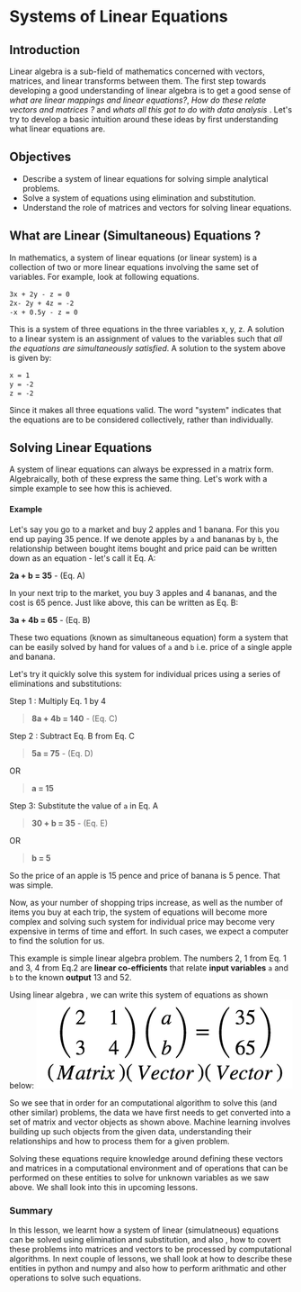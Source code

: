 
# Systems of Linear Equations 

## Introduction

Linear algebra is a sub-field of mathematics concerned with vectors, matrices, and linear transforms between them. 
The first step towards developing a good understanding of linear algebra is to get a good sense of *what are linear mappings and linear equations?*, *How do these relate vectors and matrices ?* and *whats all this got to do with data analysis* . Let's try to develop a basic intuition around these ideas by first understanding what linear equations are. 

## Objectives

* Describe a system of linear equations for solving simple analytical problems.
* Solve a system of equations using elimination and substitution. 
* Understand the role of matrices and vectors for solving linear equations. 



## What are Linear (Simultaneous) Equations ?

In mathematics, a system of linear equations (or linear system) is a collection of two or more linear equations involving the same set of variables. For example, look at following equations.
```
3x + 2y - z = 0
2x- 2y + 4z = -2
-x + 0.5y - z = 0
```

This is a system of three equations in the three variables x, y, z. A solution to a linear system is an assignment of values to the variables such that *all the equations are simultaneously satisfied*. A solution to the system above is given by:

```
x = 1
y = -2
z = -2
```

Since it makes all three equations valid. The word "system" indicates that the equations are to be considered collectively, rather than individually.

## Solving Linear Equations

A system of linear equations can always be expressed in a matrix form. Algebraically, both of these express the same thing. Let's work with a simple example to see how this is achieved. 

#### Example 

Let's say you go to a market and buy 2 apples and 1 banana. For this you end up paying 35 pence. If we denote apples by `a` and bananas  by `b`, the relationship between bought items bought and price paid can be written down as an equation - let's call it Eq. A:

**2a + b = 35** - (Eq. A)

In your next trip to the market, you buy 3 apples and 4 bananas, and the cost is 65 pence. Just like above, this can be written as Eq. B:

**3a + 4b = 65** - (Eq. B)

These two equations (known as simultaneous equation) form a system that can be easily solved by hand for values of `a` and `b` i.e. price of a single apple and banana. 

Let's try it quickly solve this system for individual prices using a series of eliminations and substitutions:

Step 1 : Multiply Eq. 1 by 4

> **8a + 4b = 140** - (Eq. C)

Step 2 : Subtract Eq. B from Eq. C

> **5a = 75** - (Eq. D)

OR 

> **a = 15**

Step 3: Substitute the value of `a` in Eq. A

> **30 + b = 35** - (Eq. E)

OR 

> **b = 5**

So the price of an apple is 15 pence and price of banana is 5 pence. That was simple.

Now, as your number of shopping trips increase, as well as the number of items you buy at each trip, the system of equations will become more complex and solving such system for individual price may become very expensive in terms of time and effort. In such cases, we expect a computer to find the solution for us. 

This example is simple linear algebra problem. The numbers 2, 1 from Eq. 1 and 3, 4 from Eq.2  are **linear co-efficients** that relate **input variables** `a` and `b` to the known **output** 13 and 52.  

Using linear algebra , we can write this system of equations as shown below:
![](ss.png)

So we see that in order for an computational algorithm to solve this (and other similar) problems, the data we have first needs to get converted into a set of matrix and vector objects as shown above. Machine learning involves building up such objects from the given data, understanding their relationships and how to process them for a given problem. 

Solving these equations require knowledge around defining these vectors and matrices in a computational environment and of operations that can be performed on these entities to solve for unknown variables as we saw above. We shall look into this in upcoming lessons. 

### Summary

In this lesson, we learnt how a system of linear (simulatneous) equations can be solved using elimination and substitution, and also , how to covert these problems into matrices and vectors to be processed by computational algorithms. In next couple of lessons, we shall look at how to describe these entities in python and numpy and also how to perform arithmatic and other operations to solve such equations. 
